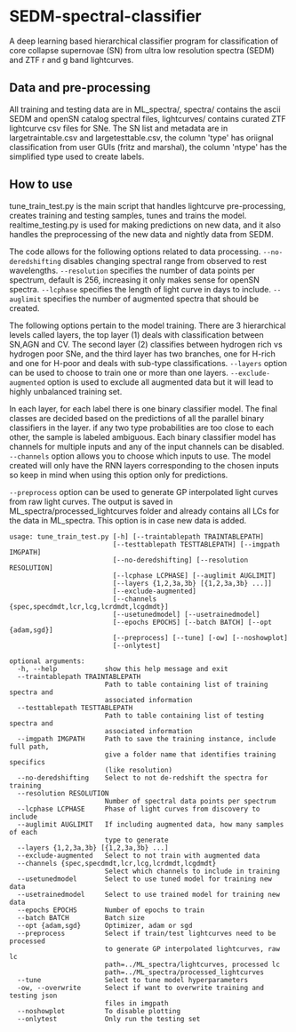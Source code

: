 # SEDM-spectral-classifier

A deep learning based hierarchical classifier program for classification of core collapse supernovae (SN) from ultra low resolution spectra (SEDM) and ZTF r and g band lightcurves.

## Data and pre-processing
All training and testing data are in ML_spectra/, spectra/ contains the ascii SEDM and openSN catalog spectral files, lightcurves/ contains curated ZTF lightcurve csv files for SNe. The SN list and metadata are in largetraintable.csv and largetesttable.csv, the column 'type' has oriignal classification from user GUIs (fritz and marshal), the column 'ntype' has the simplified type used to create labels.

## How to use
tune_train_test.py is the main script that handles lightcurve pre-processing, creates training and testing samples, tunes and trains the model.
realtime_testing.py is used for making predictions on new data, and it also handles the preprocessing of the new data and nightly data from SEDM.

The code allows for the following options related to data processing. `--no-deredshifting` disables changing spectral range from observed to rest wavelengths. `--resolution` specifies the number of data points per spectrum, default is 256, increasing it only makes sense for openSN spectra. `--lcphase` specifies the length of light curve in days to include. `--auglimit` specifies the number of augmented spectra that should be created. 

The following options pertain to the model training. There are 3 hierarchical levels called layers, the top layer (1) deals with classification between SN,AGN and CV. The second layer (2) classifies between hydrogen rich vs hydrogen poor SNe, and the third layer has two branches, one for H-rich and one for H-poor and deals with sub-type classifications. `--layers` option can be used to choose to train one or more than one layers. `--exclude-augmented` option is used to exclude all augmented data but it will lead to highly unbalanced training set. 

In each layer, for each label there is one binary classifier model. The final classes are decided based on the predictions of all the parallel binary classifiers in the layer. if any two type probabilities are too close to each other, the sample is labeled ambiguous. Each binary classifier model has channels for multiple inputs and any of the input channels can be disabled. `--channels` option allows you to choose which inputs to use. The model created will only have the RNN layers corresponding to the chosen inputs so keep in mind when using this option only for predictions.

`--preprocess` option can be used to generate GP interpolated light curves from raw light curves. The output is saved in ML_spectra/processed_lightcurves folder and already contains all LCs for the data in ML_spectra. This option is in case new data is added.


```
usage: tune_train_test.py [-h] [--traintablepath TRAINTABLEPATH]
                          [--testtablepath TESTTABLEPATH] [--imgpath IMGPATH]
                          [--no-deredshifting] [--resolution RESOLUTION]
                          [--lcphase LCPHASE] [--auglimit AUGLIMIT]
                          [--layers {1,2,3a,3b} [{1,2,3a,3b} ...]]
                          [--exclude-augmented]
                          [--channels {spec,specdmdt,lcr,lcg,lcrdmdt,lcgdmdt}]
                          [--usetunedmodel] [--usetrainedmodel]
                          [--epochs EPOCHS] [--batch BATCH] [--opt {adam,sgd}]
                          [--preprocess] [--tune] [-ow] [--noshowplot]
                          [--onlytest]

optional arguments:
  -h, --help            show this help message and exit
  --traintablepath TRAINTABLEPATH
                        Path to table containing list of training spectra and
                        associated information
  --testtablepath TESTTABLEPATH
                        Path to table containing list of testing spectra and
                        associated information
  --imgpath IMGPATH     Path to save the training instance, include full path,
                        give a folder name that identifies training specifics
                        (like resolution)
  --no-deredshifting    Select to not de-redshift the spectra for training
  --resolution RESOLUTION
                        Number of spectral data points per spectrum
  --lcphase LCPHASE     Phase of light curves from discovery to include
  --auglimit AUGLIMIT   If including augmented data, how many samples of each
                        type to generate
  --layers {1,2,3a,3b} [{1,2,3a,3b} ...]
  --exclude-augmented   Select to not train with augmented data
  --channels {spec,specdmdt,lcr,lcg,lcrdmdt,lcgdmdt}
                        Select which channels to include in training
  --usetunedmodel       Select to use tuned model for training new data
  --usetrainedmodel     Select to use trained model for training new data
  --epochs EPOCHS       Number of epochs to train
  --batch BATCH         Batch size
  --opt {adam,sgd}      Optimizer, adam or sgd
  --preprocess          Select if train/test lightcurves need to be processed
                        to generate GP interpolated lightcurves, raw lc
                        path=../ML_spectra/lightcurves, processed lc
                        path=../ML_spectra/processed_lightcurves
  --tune                Select to tune model hyperparameters
  -ow, --overwrite      Select if want to overwrite training and testing json
                        files in imgpath
  --noshowplot          To disable plotting
  --onlytest            Only run the testing set
```

